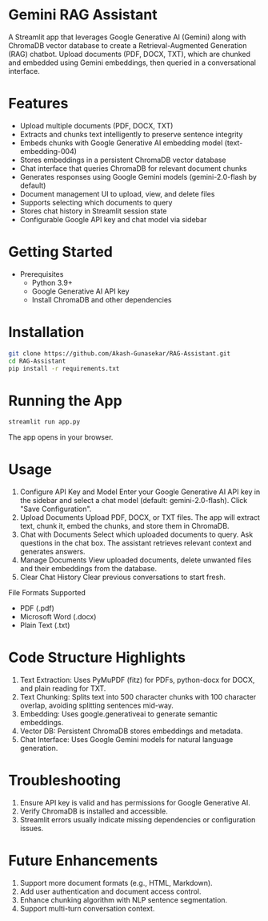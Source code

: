 # Gemini RAG Assistant
A Streamlit app that leverages Google Generative AI (Gemini) along with ChromaDB vector database to create a Retrieval-Augmented Generation (RAG) chatbot.
Upload documents (PDF, DOCX, TXT), which are chunked and embedded using Gemini embeddings, then queried in a conversational interface.

# Features
* Upload multiple documents (PDF, DOCX, TXT)
* Extracts and chunks text intelligently to preserve sentence integrity
* Embeds chunks with Google Generative AI embedding model (text-embedding-004)
* Stores embeddings in a persistent ChromaDB vector database
* Chat interface that queries ChromaDB for relevant document chunks
* Generates responses using Google Gemini models (gemini-2.0-flash by default)
* Document management UI to upload, view, and delete files
* Supports selecting which documents to query
* Stores chat history in Streamlit session state
* Configurable Google API key and chat model via sidebar

# Getting Started
* Prerequisites
  * Python 3.9+
  * Google Generative AI API key
  * Install ChromaDB and other dependencies
    
# Installation
```bash
git clone https://github.com/Akash-Gunasekar/RAG-Assistant.git
cd RAG-Assistant
pip install -r requirements.txt
```
# Running the App
```bash
streamlit run app.py
```
The app opens in your browser.

# Usage
1. Configure API Key and Model
   Enter your Google Generative AI API key in the sidebar and select a chat model (default: gemini-2.0-flash). Click "Save Configuration".
2. Upload Documents
   Upload PDF, DOCX, or TXT files. The app will extract text, chunk it, embed the chunks, and store them in ChromaDB.
3. Chat with Documents
   Select which uploaded documents to query. Ask questions in the chat box. The assistant retrieves relevant context and generates answers.
4. Manage Documents
   View uploaded documents, delete unwanted files and their embeddings from the database.
5. Clear Chat History
   Clear previous conversations to start fresh.

File Formats Supported
* PDF (.pdf)
* Microsoft Word (.docx)
* Plain Text (.txt)

# Code Structure Highlights
1. Text Extraction: Uses PyMuPDF (fitz) for PDFs, python-docx for DOCX, and plain reading for TXT.
2. Text Chunking: Splits text into 500 character chunks with 100 character overlap, avoiding splitting sentences mid-way.
3. Embedding: Uses google.generativeai to generate semantic embeddings.
4. Vector DB: Persistent ChromaDB stores embeddings and metadata.
5. Chat Interface: Uses Google Gemini models for natural language generation.

# Troubleshooting
1. Ensure API key is valid and has permissions for Google Generative AI.
2. Verify ChromaDB is installed and accessible.
3. Streamlit errors usually indicate missing dependencies or configuration issues.

# Future Enhancements
1. Support more document formats (e.g., HTML, Markdown).
2. Add user authentication and document access control.
3. Enhance chunking algorithm with NLP sentence segmentation.
4. Support multi-turn conversation context.
